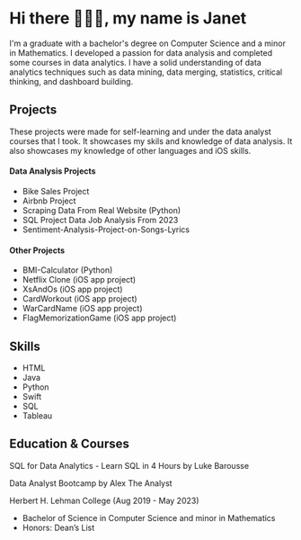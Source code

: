 # Hi there 👋👩‍💻, my name is Janet
I'm a graduate with a bachelor's degree on Computer Science and a minor in Mathematics. I developed a passion for data analysis and completed some courses in data analytics. I have a solid understanding of data analytics techniques such as data mining, data merging, statistics, critical thinking, and dashboard building.


## Projects
These projects were made for self-learning and under the data analyst courses that I took. It showcases my skils and knowledge of data analysis. It also showcases my knowledge of other languages and iOS skills.

#### Data Analysis Projects

* Bike Sales Project
* Airbnb Project
* Scraping Data From Real Website (Python)
* SQL Project Data Job Analysis From 2023
* Sentiment-Analysis-Project-on-Songs-Lyrics

#### Other Projects
* BMI-Calculator (Python)
* Netflix Clone (iOS app project)
* XsAndOs (iOS app project)
* CardWorkout (iOS app project)
* WarCardName (iOS app project)
* FlagMemorizationGame (iOS app project)

## Skills
* HTML
* Java
* Python
* Swift
* SQL
* Tableau


## Education & Courses
SQL for Data Analytics - Learn SQL in 4 Hours by Luke Barousse

Data Analyst Bootcamp by Alex The Analyst

Herbert H. Lehman College (Aug 2019 - May 2023)

- Bachelor of Science in Computer Science and minor in Mathematics
- Honors: Dean’s List



